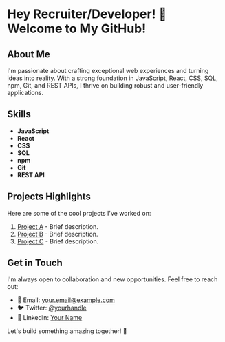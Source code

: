 # Hey Recruiter/Developer! 👋 Welcome to My GitHub!

## About Me
I'm passionate about crafting exceptional web experiences and turning ideas into reality. With a strong foundation in JavaScript, React, CSS, SQL, npm, Git, and REST APIs, I thrive on building robust and user-friendly applications.

## Skills
- **JavaScript**
- **React**
- **CSS**
- **SQL**
- **npm**
- **Git**
- **REST API**

## Projects Highlights
Here are some of the cool projects I've worked on:

1. [Project A](link-to-project-a) - Brief description.
2. [Project B](link-to-project-b) - Brief description.
3. [Project C](link-to-project-c) - Brief description.

## Get in Touch
I'm always open to collaboration and new opportunities. Feel free to reach out:

- 📧 Email: your.email@example.com
- 🐦 Twitter: [@yourhandle](https://twitter.com/yourhandle)
- 💼 LinkedIn: [Your Name](https://www.linkedin.com/in/yourname/)

Let's build something amazing together! 🚀

